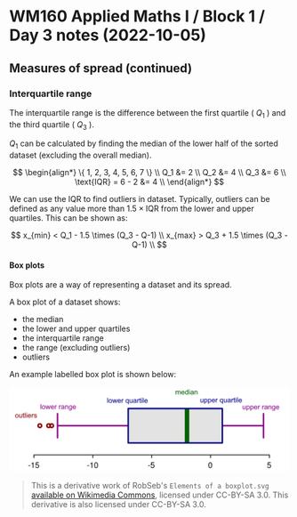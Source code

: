 # WM160 Applied Maths I / Block 1 / Day 3 notes (2022-10-05)

## Measures of spread (continued)

### Interquartile range

The interquartile range is the difference between the first quartile ( $Q_{1}$ ) and the third quartile ( $Q_{3}$ ).

$Q_1$ can be calculated by finding the median of the lower half of the sorted dataset (excluding the overall median).

$$
\begin{align*}
\{ 1, 2, 3, 4, 5, 6, 7 \} \\
Q_1 &= 2 \\
Q_2 &= 4 \\
Q_3 &= 6 \\
\text{IQR} = 6 - 2 &= 4 \\
\end{align*}
$$

We can use the IQR to find outliers in dataset. Typically, outliers can be defined as any value more than $1.5 \times \text{IQR}$ from the lower and upper quartiles. This can be shown as:

$$
x_{min} < Q_1 - 1.5 \times (Q_3 - Q-1) \\
x_{max} > Q_3 + 1.5 \times (Q_3 - Q-1) \\
$$

#### Box plots

Box plots are a way of representing a dataset and its spread.

A box plot of a dataset shows:

- the median
- the lower and upper quartiles
- the interquartile range
- the range (excluding outliers)
- outliers

An example labelled box plot is shown below:

![Example of a box plot, with its key elements labelled](box%20plot.png)

> This is a derivative work of RobSeb's `Elements of a boxplot.svg` [available on Wikimedia Commons](https://commons.wikimedia.org/wiki/File:Elements_of_a_boxplot.svg), licensed under CC-BY-SA 3.0. This derivative is also licensed under CC-BY-SA 3.0.
